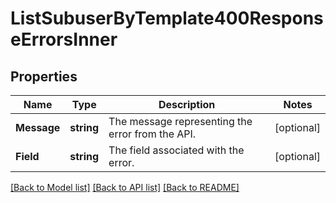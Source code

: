 # ListSubuserByTemplate400ResponseErrorsInner

## Properties

Name | Type | Description | Notes
------------ | ------------- | ------------- | -------------
**Message** | **string** | The message representing the error from the API. |[optional] 
**Field** | **string** | The field associated with the error. |[optional] 

[[Back to Model list]](../README.md#documentation-for-models) [[Back to API list]](../README.md#documentation-for-api-endpoints) [[Back to README]](../README.md)


